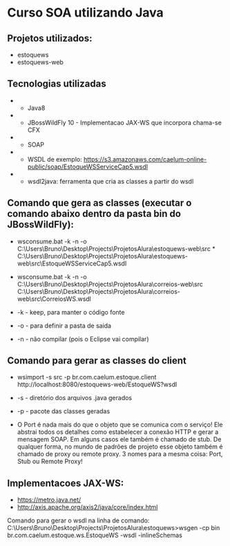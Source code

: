 # Curso SOA utilizando Java

## Projetos utilizados:
* estoquews
* estoquews-web

## Tecnologias utilizadas
* - Java8
* - JBossWildFly 10 - Implementacao JAX-WS que incorpora chama-se CFX
* - SOAP
* - WSDL de exemplo: https://s3.amazonaws.com/caelum-online-public/soap/EstoqueWSServiceCap5.wsdl
* - wsdl2java: ferramenta que cria as classes a partir do wsdl

## Comando que gera as classes (executar o comando abaixo dentro da pasta bin do JBossWildFly): 
* wsconsume.bat -k -n -o C:\Users\Bruno\Desktop\Projects\ProjetosAlura\estoquews-web\src * C:\Users\Bruno\Desktop\Projects\ProjetosAlura\estoquews-web\src\EstoqueWSServiceCap5.wsdl
* wsconsume.bat -k -n -o C:\Users\Bruno\Desktop\Projects\ProjetosAlura\correios-web\src C:\Users\Bruno\Desktop\Projects\ProjetosAlura\correios-web\src\CorreiosWS.wsdl

* -k - keep, para manter o código fonte
* -o - para definir a pasta de saida
* -n - não compilar (pois o Eclipse vai compilar)

## Comando para gerar as classes do client
* wsimport -s src -p br.com.caelum.estoque.client http://localhost:8080/estoquews-web/EstoqueWS?wsdl
* -s - diretório dos arquivos .java gerados
* -p - pacote das classes geradas

* O Port é nada mais do que o objeto que se comunica com o serviço! Ele abstrai todos os detalhes como estabelecer a conexão HTTP e gerar a mensagem SOAP. Em alguns casos ele também é chamado de stub. De qualquer forma, no mundo de padrões de projeto esse objeto também é chamado de proxy ou remote proxy. 3 nomes para a mesma coisa: Port, Stub ou Remote Proxy!

## Implementacoes JAX-WS:
* https://metro.java.net/ 
* http://axis.apache.org/axis2/java/core/index.html

Comando para gerar o wsdl na linha de comando:
C:\Users\Bruno\Desktop\Projects\ProjetosAlura\estoquews>wsgen -cp bin br.com.caelum.estoque.ws.EstoqueWS -wsdl -inlineSchemas